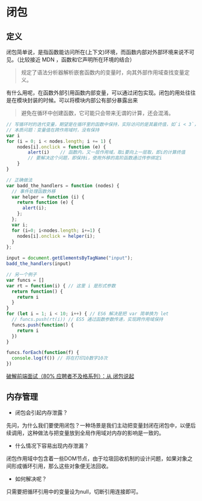 # 闭包

## 定义

闭包简单说，是指函数能访问所在(上下文)环境，而函数内部对外部环境来说不可见。（比较接近 MDN ，函数和它声明所在环境的结合）
> 规定了语法分析器解析嵌套函数内的变量时，向其外部作用域查找变量定义。

有什么用呢，在函数外部引用函数内部变量，可以通过闭包实现。闭包的用处往往是在模块封装的时候。可以将模块内部公有部分暴露出来

> 避免在循环中创建函数，它可能只会带来无谓的计算，还会混淆。

```js
// 写循环时的迭代变量，期望是在循环里的函数中保持，实际访问的是其最终值，如`i < 3`，终值是 3，不是内部的最大值 2
// 本质问题：变量值在跨作用域时，没有保持
var i
for (i = 0; i < nodes.length; i += 1) {
    nodes[i].onclick = function (e) {
        alert(i)    // 函数内，又一层作用域，取i要向上一层取，即i的计算终值
        // 要解决这个问题，即保持i，使用外移的高阶函数通过传参绑定i
    }
}

// 正确做法
var badd_the_handlers = function (nodes) {
  // 事件处理函数外移
  var helper = function (i) {
    return function (e) {
      alert(i);
    };
  };
  var i;
  for (i=0; i<nodes.length; i+=1) {
    nodes[i].onclick = helper(i);
  }
};

input = document.getElementsByTagName("input");
badd_the_handlers(input)

// 另一个例子
var funcs = []
var rt = function(i) { // 这里 i 是形式参数
  return function() {
    return i
  }
}
for (let i = 1; i < 10; i++) { // ES6 解决是把 var 简单换为 let
  // funcs.push(rt(i)) // ES5 通过函数参数传递，实现跨作用域保持
  funcs.push(function() {
    return i
  })
}

funcs.forEach(function(f) {
  console.log(f()) // 将在打印10数字10次
})

```

[破解前端面试（80% 应聘者不及格系列）：从 闭包说起](https://zhuanlan.zhihu.com/p/25855075?hmsr=toutiao.io&utm_medium=toutiao.io&utm_source=toutiao.io)

## 内存管理

* 闭包会引起内存泄露？

先问，为什么我们要使用闭包？一种场景是我们主动把变量封闭在闭包中，以便后续调用，这种做法与把变量放到全局作用域对内存的影响是一致的。

* 什么情况下容易出现内存泄漏？

闭包作用域中包含着一些DOM节点，由于垃圾回收机制的设计问题，如果对象之间形成循环引用，那么这些对象便无法回收。

* 如何解决呢？

只需要把循环引用中的变量设为null，切断引用连接即可。


